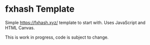 # fxhash Template
Simple https://fxhash.xyz/ template to start with. Uses JavaScript and HTML Canvas.

This is work in progress, code is subject to change.
